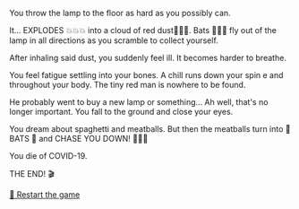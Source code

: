 You throw the lamp to the floor as hard as you possibly can.

It... EXPLODES 💥💥💥 into a cloud of red dust💨💨💨. Bats 🦇🦇🦇 fly out of the lamp in all directions as you scramble to collect yourself.

After inhaling said dust, you suddenly feel ill. It becomes harder to breathe.

You feel fatigue settling into your bones. A chill runs down your spin e and throughout your body. The tiny red man is nowhere to be found. 

He probably went to buy a new lamp or something... Ah well, that's no longer important. You fall to the ground and close your eyes.

You dream about spaghetti and meatballs. But then the meatballs turn into 🦇 BATS 🦇 and CHASE YOU DOWN! 🦇🦇🦇

You die of COVID-19.

THE END! 🎬

[🔄 Restart the game](../begin-journey.md)
